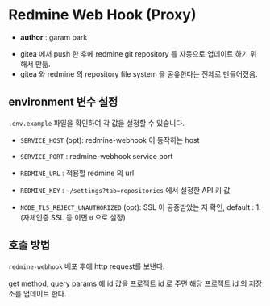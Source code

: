 # Redmine Web Hook (Proxy)

* **author** : garam park

- gitea 에서 push 한 후에 redmine git repository 를 자동으로 업데이트 하기 위해서 만듦.
- gitea 와 redmine 의 repository file system 을 공유한다는 전제로 만들어졌음.

## environment 변수 설정

`.env.example` 파일을 확인하여 각 값을 설정할 수 있습니다.

* `SERVICE_HOST` (opt): redmine-webhook 이 동작하는 host
* `SERVICE_PORT` : redmine-webhook service port
 
* `REDMINE_URL` : 적용할 redmine 의 url
* `REDMINE_KEY` : `~/settings?tab=repositories` 에서 설정한 API 키 값

* `NODE_TLS_REJECT_UNAUTHORIZED` (opt): SSL 이 공증받았는 지 확인, default : 1. (자체인증 SSL 등 이면 `0` 으로 설정)

## 호출 방법

`redmine-webhook` 배포 후에 http request를 보낸다.

get method, query params 에 id 값을 프로젝트 id 로 주면 해당 프로젝트 id 의 저장소를 업데이트 한다.